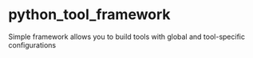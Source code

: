# python_tool_framework
Simple framework allows you to build tools with global and tool-specific configurations
